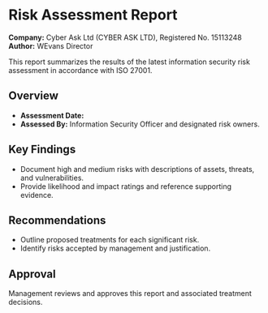 # Risk Assessment Report

**Company:** Cyber Ask Ltd (CYBER ASK LTD), Registered No. 15113248  
**Author:** WEvans Director

This report summarizes the results of the latest information security risk assessment in accordance with ISO 27001.

## Overview

- **Assessment Date:** <DATE>
- **Assessed By:** Information Security Officer and designated risk owners.

## Key Findings

- Document high and medium risks with descriptions of assets, threats, and vulnerabilities.
- Provide likelihood and impact ratings and reference supporting evidence.

## Recommendations

- Outline proposed treatments for each significant risk.
- Identify risks accepted by management and justification.

## Approval

Management reviews and approves this report and associated treatment decisions.
